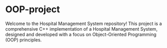 # OOP-project
Welcome to the Hospital Management System repository! This project is a comprehensive C++ implementation of a Hospital Management System, designed and developed with a focus on Object-Oriented Programming (OOP) principles.
